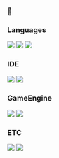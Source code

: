 ###  👋

### Languages
<div>
<img src="https://img.shields.io/badge/C++-000000?style=flat-square&logo=cplusplus&logoColor=white"/>  
<img src="https://img.shields.io/badge/C%23-000000?style=flat-square&logo=csharp&logoColor=white"/>
<img src="https://img.shields.io/badge/JAVA-000000?style=flat-square&logo=OpenJDK&logoColor=white"/>

  
</div>

### IDE
<div>
<img src="https://img.shields.io/badge/Visual_Studio-000000?style=flat-square&logo=visualstudio&logoColor=white"/>
<img src="https://img.shields.io/badge/Visual_Studio_Code-000000?style=flat-square&logo=visualstudiocode&logoColor=white"/>
  
</div>

### GameEngine
<div>
<img src="https://img.shields.io/badge/Unity-000000?style=flat-square&logo=unity&logoColor=white"/>
<img src="https://img.shields.io/badge/Unreal_Engine-000000?style=flat-square&logo=unrealengine&logoColor=white"/>
</div>

### ETC
<div>
<img src="https://img.shields.io/badge/HTML-000000?style=flat-square&logo=html5&logoColor=white"/>
<img src="https://img.shields.io/badge/Node.js-000000?style=flat-square&logo=node.js&logoColor=white"/>
<div/>
